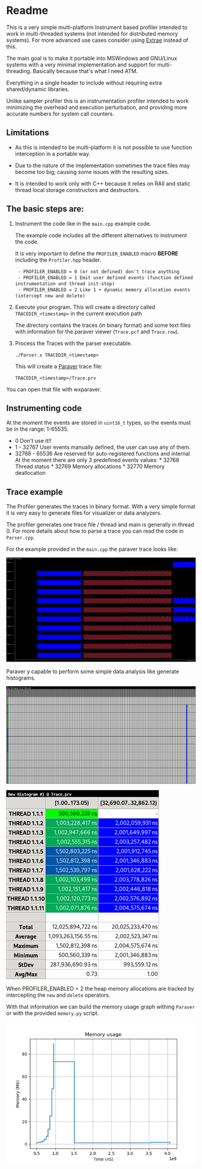 Readme
=======

This is a very simple multi-platform Instrument based profiler
intended to work in multi-threaded systems (not intended for
distributed memory systems). For more advanced use cases consider
using [Extrae](https://tools.bsc.es/extrae) instead of this.

The main goal is to make it portable into MSWindows and GNU/Linux
systems with a very minimal implementation and support for
multi-threading. Basically because that's what I need ATM.

Everything in a single header to include without requiring extra
shared/dynamic libraries.

Unlike sampler profiler this is an instrumentation profiler intended
to work minimizing the overhead and execution perturbation, and
providing more accurate numbers for system call counters.

Limitations
-----------

- As this is intended to be multi-platform it is not possible to use
function interception in a portable way.

- Due to the nature of the implementation sometimes the trace files
  may become too big; causing some issues with the resulting sizes.

- It is intended to work only with C++ because it relies on RAII and
  static thread local storage constructors and destructors.

The basic steps are:
--------------------

1. Instrument the code like in the `main.cpp` example code.

	The example code includes all the different alternatives to instrument the code.

	It is very important to define the `PROFILER_ENABLED` macro **BEFORE** including the 
	`Profiler.hpp` header.

		- PROFILER_ENABLED = 0 (or not defined) don't trace anything
		- PROFILER_ENABLED = 1 Emit user defined events (function defined instrumentation and thread init-stop)
		- PROFILER_ENABLED = 2 Like 1 + dynamic memory allocation events (intercept new and delete)

2. Execute your program. This will create a directory called `TRACEDIR_<timestamp>` in the current execution path

   The directory contains the traces (in binary format) and some text files with
   information for the paraver viewer (`Trace.pcf` and `Trace.row`).

3. Process the Traces with the parser executable.

	```
	./Parser.x TRACEDIR_<timestamp>
	```

	This will create a [Paraver](https://tools.bsc.es/paraver) trace file:

	```
	TRACEDIR_<timestamp>/Trace.prv
	```

You can open that file with wxparaver.


Instrumenting code
------------------

At the moment the events are stored in `uint16_t` types, so the events
must be in the range: 1-65535.

- 0 Don't use it!!
- 1 - 32767 User events manually defined, the user can use any of them.
- 32768 - 65536 Are reserved for auto-registered functions and internal
  At the moment there are only 3 predefined events values:
	  * 32768 Thread status
	  * 32769 Memory allocations
	  * 32770 Memory deallocation

Trace example
-------------

The Profiler generates the traces in binary format. With a very simple
format it is very easy to generate files for visualizer or data
analyzers.

The profiler generates one trace file / thread and main is generally
in thread 0. For more details about how to parse a trace you can read
the code in `Parser.cpp`.

For the example provided in the `main.cpp` the paraver trace looks like:

![ParaverTrace](images/Trace.png)

Paraver y capable to perform some simple data analysis like generate
histograms.

![ParaverHistogram1](images/Histogram.png)

![ParaverHistogram2](images/Histogram2.png)

When PROFILER_ENABLED = 2 the heap memory allocations are tracked by
intercepting the `new` and `delete` operators.

With that information we can build the memory usage graph withing
`Paraver` or with the provided `memory.py` script.

![MemoryGraph](images/Memory.png)
